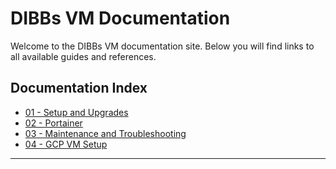 # DIBBs VM Documentation

Welcome to the DIBBs VM documentation site. Below you will find links to all available guides and references.

## Documentation Index

- [01 - Setup and Upgrades](01-Setup%20and%20Upgrades.md)
- [02 - Portainer](02-Portainer.md)
- [03 - Maintenance and Troubleshooting](03-Maintenance%20and%20Troubleshooting.md)
- [04 - GCP VM Setup](04-GCP-VM-Setup.md)

---
